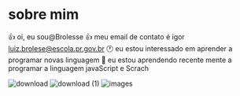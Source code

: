 # sobre mim

:+1: oi, eu sou@Brolesse
:+1: meu email de contato é igor luiz.brolese@escola.pr.gov.br
🕐 eu estou interessado em aprender a programar novas linguagem
💯 eu estou aprendendo recente mente a programar a linguagem javaScript e Scrach

![download](https://user-images.githubusercontent.com/107474546/173560977-b38d5e75-fd00-4d18-b812-6f3c2b738564.jpeg)
![download (1)](https://user-images.githubusercontent.com/107474546/173561053-426c4588-4040-456d-8001-542f00c140d1.jpeg)
![images](https://user-images.githubusercontent.com/107474546/173561083-c3ca95a7-f9c9-4245-bd7f-117adad59fa1.jpeg)
